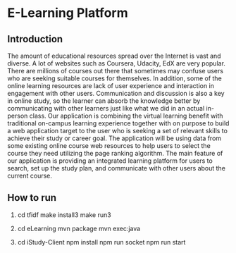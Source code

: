 # E-Learning Platform

## Introduction
The amount of educational resources spread over the Internet is vast and diverse. A lot of websites such as Coursera, Udacity, EdX are very popular. There are millions of courses out there that sometimes may confuse users who are seeking suitable courses for themselves. In addition, some of the online learning resources are lack of user experience and interaction in engagement with other users. Communication and discussion is also a key in online study, so the learner can absorb the knowledge better by communicating with other learners just like what we did in an actual in-person class. Our application is combining the virtual learning benefit with traditional on-campus learning experience together with on purpose to build a web application target to the user who is seeking a set of relevant skills to achieve their study or career goal. The application will be using data from some existing online course web resources to help users to select the course they need utilizing the page ranking algorithm. The main feature of our application is providing an integrated learning platform for users to search, set up the study plan, and communicate with other users about the current course.

## How to run
1. 
	cd tfidf
	make install3
	make run3

2. 
	cd eLearning
	mvn package
	mvn exec:java

3. 
	cd iStudy-Client
	npm install
	npm run socket
	npm run start